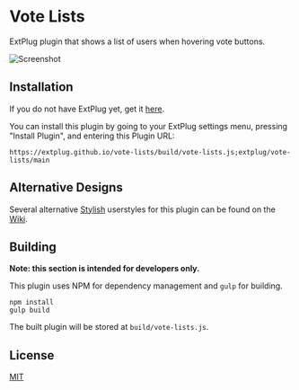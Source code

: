 Vote Lists
==========

ExtPlug plugin that shows a list of users when hovering vote buttons.

![Screenshot](http://i.imgur.com/AFN6LOs.png)

## Installation

If you do not have ExtPlug yet, get it [here](https://extplug.github.io).

You can install this plugin by going to your ExtPlug settings menu, pressing
"Install Plugin", and entering this Plugin URL:

```
https://extplug.github.io/vote-lists/build/vote-lists.js;extplug/vote-lists/main
```

## Alternative Designs

Several alternative [Stylish](https://userstyles.org/) userstyles for this
plugin can be found on the [Wiki](https://github.com/ExtPlug/vote-lists/wiki/Alternative-Designs).

## Building

**Note: this section is intended for developers only.**

This plugin uses NPM for dependency management and `gulp` for building.

```
npm install
gulp build
```

The built plugin will be stored at `build/vote-lists.js`.

## License

[MIT](./LICENSE)
